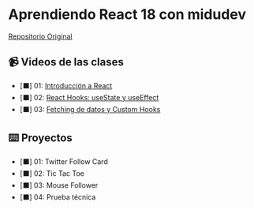 # Aprendiendo React 18 con midudev

[Repositorio Original](https://github.com/midudev/aprendiendo-react)

## 📹 Videos de las clases

- [⬛] 01: [Introducción a React](https://www.twitch.tv/videos/1704282150?filter=archives&sort=time)
- [⬛] 02: [React Hooks: useState y useEffect](https://www.twitch.tv/videos/1711159530?filter=archives&sort=time)
- [⬛] 03: [Fetching de datos y Custom Hooks](https://www.twitch.tv/videos/1718103492?filter=archives&sort=time)  

## ⌨️ Proyectos

- [⬛] 01: Twitter Follow Card
- [⬛] 02: Tic Tac Toe
- [⬛] 03: Mouse Follower
- [⬛] 04: Prueba técnica
